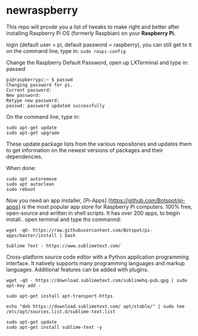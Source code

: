 # newraspberry

This repo will provde you a list of tweaks to make right and better after installing Raspberry Pi OS (formerly Raspbian) 
on your **Raspberry Pi.**


 login (default user = pi, default password = raspberry), you can still get to it on the command line, type in: ```sudo raspi-config```


Change the Raspberry Default Password, open up LXTerminal and type in: passwd

```
pi@raspberrypi:~ $ passwd
Changing password for pi.
Current password:
New password:
Retype new password:
passwd: password updated successfully
```

On the command line, type in:

```
sudo apt-get update
sudo apt-get upgrade
```

These update package lists from the various repositories and updates them to get information on the newest versions of packages and their dependencies. 

When done:

```
sudo apt autoremove
sudo apt autoclean
sudo reboot
```

Now you need an app installer, [Pi-Apps] {https://github.com/Botspot/pi-apps} is the most popular app store for Raspberry Pi computers. 100% free, open-source and written in shell scripts. It has over 200 apps, to begin install.. open terminal and type ths commannd:

```
wget -qO- https://raw.githubusercontent.com/Botspot/pi-apps/master/install | bash

```
	Sublime Text - https://www.sublimetext.com/

Cross-platform source code editor with a Python application programming interface.
It natively supports many programming languages and markup languages. Additional features can be added with plugins.

```
wget -qO - https://download.sublimetext.com/sublimehq-pub.gpg | sudo apt-key add -

sudo apt-get install apt-transport-https

echo "deb https://download.sublimetext.com/ apt/stable/" | sudo tee /etc/apt/sources.list.d/sublime-text.list

sudo apt-get update
sudo apt-get install sublime-text -y
```



